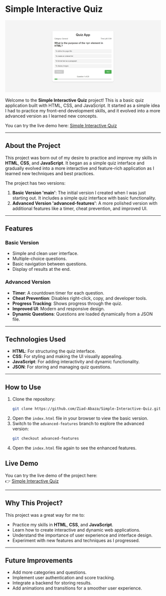 # Simple Interactive Quiz

![Quiz Screenshot](https://github.com/Ziad-Abaza/Simple-Interactive-Quiz/blob/advanced-features/Screen.jpeg)

Welcome to the **Simple Interactive Quiz** project! This is a basic quiz application built with HTML, CSS, and JavaScript. It started as a simple idea I had to practice my front-end development skills, and it evolved into a more advanced version as I learned new concepts.

You can try the live demo here: [Simple Interactive Quiz](https://ziad-abaza.github.io/Simple-Interactive-Quiz/)

---

## About the Project

This project was born out of my desire to practice and improve my skills in **HTML**, **CSS**, and **JavaScript**. It began as a simple quiz interface and gradually evolved into a more interactive and feature-rich application as I learned new techniques and best practices.

The project has two versions:
1. **Basic Version 'main'**: The initial version I created when I was just starting out. It includes a simple quiz interface with basic functionality.
2. **Advanced Version 'advanced-features'**: A more polished version with additional features like a timer, cheat prevention, and improved UI.

---

## Features

### Basic Version
- Simple and clean user interface.
- Multiple-choice questions.
- Basic navigation between questions.
- Display of results at the end.

### Advanced Version
- **Timer**: A countdown timer for each question.
- **Cheat Prevention**: Disables right-click, copy, and developer tools.
- **Progress Tracking**: Shows progress through the quiz.
- **Improved UI**: Modern and responsive design.
- **Dynamic Questions**: Questions are loaded dynamically from a JSON file.

---

## Technologies Used

- **HTML**: For structuring the quiz interface.
- **CSS**: For styling and making the UI visually appealing.
- **JavaScript**: For adding interactivity and dynamic functionality.
- **JSON**: For storing and managing quiz questions.

---

## How to Use

1. Clone the repository:
   ```bash
   git clone https://github.com/Ziad-Abaza/Simple-Interactive-Quiz.git
   ```
2. Open the `index.html` file in your browser to view the basic version.
3. Switch to the `advanced-features` branch to explore the advanced version:
   ```bash
   git checkout advanced-features
   ```
4. Open the `index.html` file again to see the enhanced features.


## Live Demo

You can try the live demo of the project here:  
👉 [Simple Interactive Quiz](https://ziad-abaza.github.io/Simple-Interactive-Quiz/)

---

## Why This Project?

This project was a great way for me to:
- Practice my skills in **HTML**, **CSS**, and **JavaScript**.
- Learn how to create interactive and dynamic web applications.
- Understand the importance of user experience and interface design.
- Experiment with new features and techniques as I progressed.

---

## Future Improvements

- Add more categories and questions.
- Implement user authentication and score tracking.
- Integrate a backend for storing results.
- Add animations and transitions for a smoother user experience.


